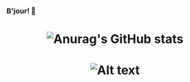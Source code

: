 ### B'jour! :monocle_face:

<h1 align="center">
  
![Anurag's GitHub stats](https://github-readme-stats.vercel.app/api?username=Berlingott&show_icons=true&theme=radical&title_color=0feec5&icon_color=0feec5&text_color=f208bb)

</h1>

<h1 align="center">
  
![Alt text](https://spotify-recently-played-readme.vercel.app/api?user=specterale&width=495)
  
</h1>
<!--
Source 
github stats: https://github.com/anuraghazra/github-readme-stats#github-stats-card
Spotify recently played: https://github.com/JeffreyCA/spotify-recently-played-readme
-->
